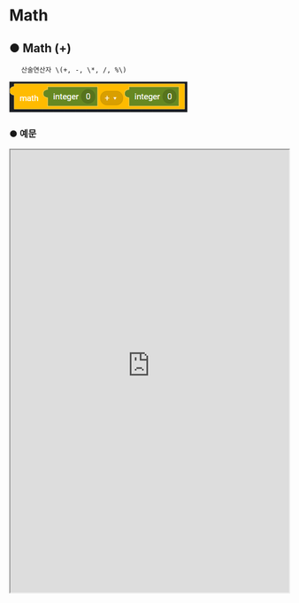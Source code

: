 # Math

## ● Math \(+\)

       산술연산자 \(+, -, \*, /, %\)

![](../../img/assets/image%20%28104%29.png)

### ● 예문

<iframe
    src="https://d1sxhpvag16wqc.cloudfront.net/v3.1.0/util/math_1"
    name="프레임 이름"
    width="100%"
    height="800px"
    allow=""
    sandbox="allow-scripts allow-same-origin" />
<div class="display-pdf">
    <p><img src="../../img/assets/image%20%28364%29.png" alt="" /></p>
    <p><img src="../../img/assets/image%20%28339%29.png" alt="" /></p>
    <p><img src="../../img/assets/image%20%28327%29.png" alt="" /></p>
</div>
### ● 결과

```text
{
  "result": {
    "+": 20,
    "-": 6,
    "*": 20,
    "/": 3.3333333333333335,
    "%": 2
  }
}
```

## ● Math \(++\)

       증감연산자 \(++, --\)

![](../../img/assets/image%20%28115%29.png)

### ● 예문

<iframe
    src="https://d1sxhpvag16wqc.cloudfront.net/v3.1.0/util/math_2"
    name="프레임 이름"
    width="100%"
    height="800px"
    allow=""
    sandbox="allow-scripts allow-same-origin" />
<div class="display-pdf">
    <p><img src="../../img/assets/image%20%28340%29.png" alt="" /></p>
    <p><img src="../../img/assets/image%20%28330%29.png" alt="" /></p>
</div>

### ● 결과

```text
{
  "result": {
    "math++": 4
  }
}
```
